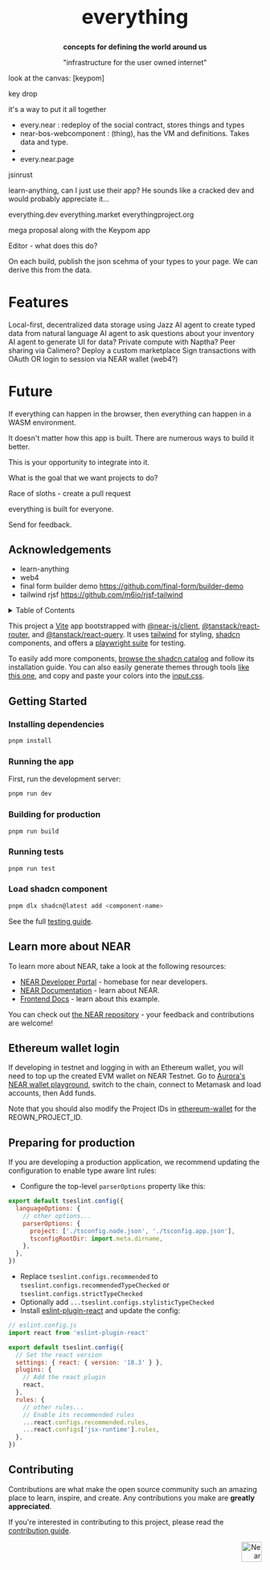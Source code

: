 <!-- markdownlint-disable MD014 -->
<!-- markdownlint-disable MD033 -->
<!-- markdownlint-disable MD041 -->
<!-- markdownlint-disable MD029 -->

<div align="center">

<h1 style="font-size: 2.5rem; font-weight: bold;">everything</h1>

  <p>
    <strong>concepts for defining the world around us</strong>
  </p>

"infrastructure for the user owned internet"

</div>

look at the canvas: [keypom]

key drop

it's a way to put it all together

- every.near : redeploy of the social contract, stores things and types
- near-bos-webcomponent : (thing), has the VM and definitions. Takes data and type.
- 
- every.near.page 


jsinrust

learn-anything, can I just use their app?
He sounds like a cracked dev and would probably appreciate it...

everything.dev
everything.market
everythingproject.org

mega proposal along with the Keypom app

Editor - what does this do?

On each build, publish the json scehma of your types to your page. We can derive this from the data.

# Features

Local-first, decentralized data storage using Jazz
AI agent to create typed data from natural language
AI agent to ask questions about your inventory
AI agent to generate UI for data?
Private compute with Naptha?
Peer sharing via Calimero?
Deploy a custom marketplace
Sign transactions with OAuth OR login to session via NEAR wallet (web4?)

# Future

If everything can happen in the browser,
then everything can happen in a WASM environment.

It doesn't matter how this app is built. There are numerous ways to build it better.

This is your opportunity to integrate into it.

What is the goal that we want projects to do?

Race of sloths - create a pull request

everything is built for everyone.

Send for feedback.

## Acknowledgements

- learn-anything
- web4
- final form builder demo https://github.com/final-form/builder-demo
- tailwind rjsf https://github.com/m6io/rjsf-tailwind


<details>
  <summary>Table of Contents</summary>

- [Getting Started](#getting-started)
  - [Installing dependencies](#installing-dependencies)
  - [Running the app](#running-the-app)
  - [Building for production](#building-for-production)
  - [Running tests](#running-tests)
- [Learn more about NEAR](#learn-more-about-near)
- [Ethereum wallet login](#ethereum-wallet-login)
- [Preparing for production](#preparing-for-production)
- [Contributing](#contributing)

</details>

This project a [Vite](https://vitejs.dev/) app bootstrapped with [@near-js/client](https://github.com/near/near-api-js/tree/master/packages/client), [@tanstack/react-router](https://tanstack.com/router/latest), and [@tanstack/react-query](https://tanstack.com/query/latest). It uses [tailwind](https://tailwindcss.com/docs/installation) for styling, [shadcn](https://ui.shadcn.com/) components, and offers a [playwright suite](https://playwright.dev/) for testing.

To easily add more components, [browse the shadcn catalog](https://ui.shadcn.com/docs/components/button) and follow its installation guide. You can also easily generate themes through tools [like this one](https://zippystarter.com/tools/shadcn-ui-theme-generator), and copy and paste your colors into the [input.css](./src/input.css).

## Getting Started

### Installing dependencies

```bash
pnpm install
```

### Running the app

First, run the development server:

```bash
pnpm run dev
```

### Building for production

```bash
pnpm run build
```

### Running tests

```bash
pnpm run test
```

### Load shadcn component

```bash
pnpm dlx shadcn@latest add <component-name>
```

See the full [testing guide](./playwright-tests/README.md).

## Learn more about NEAR

To learn more about NEAR, take a look at the following resources:

- [NEAR Developer Portal](https://dev.near.org/) - homebase for near developers.
- [NEAR Documentation](https://docs.near.org) - learn about NEAR.
- [Frontend Docs](https://docs.near.org/build/web3-apps/quickstart) - learn about this example.

You can check out [the NEAR repository](https://github.com/near) - your feedback and contributions are welcome!

## Ethereum wallet login

If developing in testnet and logging in with an Ethereum wallet, you will need to top up the created EVM wallet on NEAR Testnet.
Go to [Aurora's NEAR wallet playground](https://near-wallet-playground.testnet.aurora.dev/), switch to the chain, connect to Metamask and load accounts, then Add funds.

Note that you should also modify the Project IDs in [ethereum-wallet](./src/wallets/ethereum-wallet.ts) for the REOWN_PROJECT_ID.

## Preparing for production

If you are developing a production application, we recommend updating the configuration to enable type aware lint rules:

- Configure the top-level `parserOptions` property like this:

```js
export default tseslint.config({
  languageOptions: {
    // other options...
    parserOptions: {
      project: ['./tsconfig.node.json', './tsconfig.app.json'],
      tsconfigRootDir: import.meta.dirname,
    },
  },
})
```

- Replace `tseslint.configs.recommended` to `tseslint.configs.recommendedTypeChecked` or `tseslint.configs.strictTypeChecked`
- Optionally add `...tseslint.configs.stylisticTypeChecked`
- Install [eslint-plugin-react](https://github.com/jsx-eslint/eslint-plugin-react) and update the config:

```js
// eslint.config.js
import react from 'eslint-plugin-react'

export default tseslint.config({
  // Set the react version
  settings: { react: { version: '18.3' } },
  plugins: {
    // Add the react plugin
    react,
  },
  rules: {
    // other rules...
    // Enable its recommended rules
    ...react.configs.recommended.rules,
    ...react.configs['jsx-runtime'].rules,
  },
})
```

## Contributing

Contributions are what make the open source community such an amazing place to learn, inspire, and create. Any contributions you make are **greatly appreciated**.

If you're interested in contributing to this project, please read the [contribution guide](./CONTRIBUTING).

<div align="right">
<a href="https://nearbuilders.org" target="_blank">
<img
  src="https://builders.mypinata.cloud/ipfs/QmWt1Nm47rypXFEamgeuadkvZendaUvAkcgJ3vtYf1rBFj"
  alt="Near Builders"
  height="40"
/>
</a>
</div>
